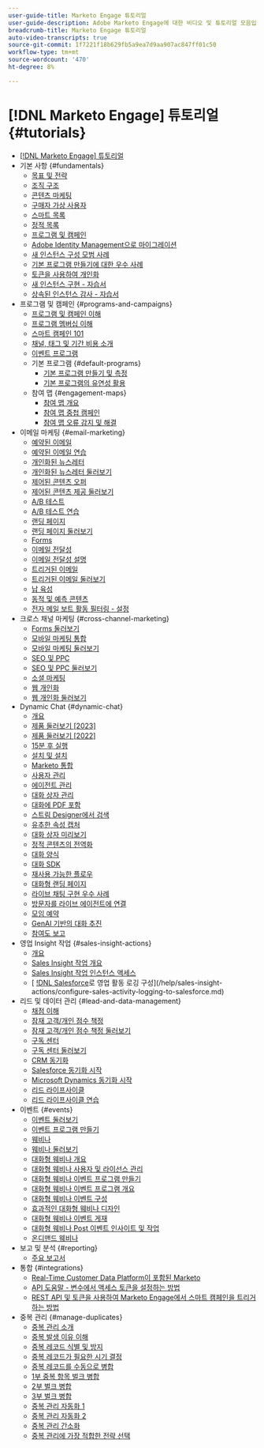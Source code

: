 ```yaml
---
user-guide-title: Marketo Engage 튜토리얼
user-guide-description: Adobe Marketo Engage에 대한 비디오 및 튜토리얼 모음입니다.
breadcrumb-title: Marketo Engage 튜토리얼
auto-video-transcripts: true
source-git-commit: 1f7221f18b629fb5a9ea7d9aa907ac847ff01c50
workflow-type: tm+mt
source-wordcount: '470'
ht-degree: 8%

---
```



# [!DNL Marketo Engage] 튜토리얼 {#tutorials}

+ [[!DNL Marketo Engage] 튜토리얼](/help/_marketo-main/overview.md)
+ 기본 사항 {#fundamentals}
   + [목표 및 전략](/help/fundamentals/goals-and-strategy-learn.md)
   + [조직 구조](/help/fundamentals/organizational-structure-learn.md)
   + [콘텐츠 마케팅](/help/fundamentals/content-marketing-learn.md)
   + [구매자 가상 사용자](/help/fundamentals/buyer-personas-learn.md)
   + [스마트 목록](/help/fundamentals/smart-lists.md)
   + [정적 목록](/help/fundamentals/static-lists.md)
   + [프로그램 및 캠페인](/help/fundamentals/programs-and-campaigns.md)
   + [Adobe Identity Management으로 마이그레이션](/help/fundamentals/migrating-to-adobe-identity-management.md)
   + [새 인스턴스 구성 모범 사례](/help/fundamentals/best-practices-to-organize-a-new-instance.md)
   + [기본 프로그램 만들기에 대한 우수 사례](/help/fundamentals/best-practices-for-creating-foundational-programs.md)
   + [토큰을 사용하여 개인화](/help/personalization/personalize-with-tokens.md)
   + [새 인스턴스 구현 - 자습서](https://experienceleague.adobe.com/en/docs/experiences-by-you/implementing-new-instance/overview)
   + [상속된 인스턴스 감사 - 자습서](https://experienceleague.adobe.com/docs/marketo-learn/auditing-an-inherited-instance/overview.html?lang=ko)
+ 프로그램 및 캠페인 {#programs-and-campaigns}
   + [프로그램 및 캠페인 이해](/help/programs/understanding-programs-and-campaigns.md)
   + [프로그램 멤버십 이해](/help/programs/understanding-program-membership.md)
   + [스마트 캠페인 101](/help/campaigns/smart-campaigns-101.md)
   + [채널, 태그 및 기간 비용 소개](/help/campaigns/channels-tags-period-costs.md)
   + [이벤트 프로그램](/help/programs/event-programs.md)
   + 기본 프로그램 {#default-programs}
      + [기본 프로그램 만들기 및 측정](/help/programs/create-and-measure-default-programs.md)
      + [기본 프로그램의 유연성 활용](/help/programs/leverage-the-flexibility-of-default-programs.md)
   + 참여 맵 {#engagement-maps}
      + [참여 맵 개요](/help/engagement-maps/engagement-map-overview.md)
      + [참여 맵 중첩 캠페인](/help/engagement-maps/engagement-map-nested-campaign.md)
      + [참여 맵 오류 감지 및 해결](/help/engagement-maps/engagement-map-error-detection-and-resolution.md)
+ 이메일 마케팅 {#email-marketing}
   + [예약된 이메일](/help/email-marketing/scheduled-email-learn.md)
   + [예약된 이메일 연습](/help/email-marketing/scheduled-email-watch.md)
   + [개인화된 뉴스레터](/help/email-marketing/personalized-newsletter-learn.md)
   + [개인화된 뉴스레터 둘러보기](/help/email-marketing/personalized-newsletter-watch.md)
   + [제어된 콘텐츠 오퍼](/help/email-marketing/gated-content-offer-learn.md)
   + [제어된 콘텐츠 제공 둘러보기](/help/email-marketing/gated-content-offer-watch.md)
   + [A/B 테스트](/help/email-marketing/ab-testing-learn.md)
   + [A/B 테스트 연습](/help/email-marketing/ab-testing-watch.md)
   + [랜딩 페이지](/help/email-marketing/landing-pages-learn.md)
   + [랜딩 페이지 둘러보기](/help/email-marketing/landing-pages-watch.md)
   + [Forms](/help/email-marketing/forms-learn.md)
   + [이메일 전달성](/help/email-marketing/email-deliverability-learn.md)
   + [이메일 전달성 설명](/help/email-marketing/email-deliverability-watch.md)
   + [트리거된 이메일](/help/email-marketing/triggered-email-learn.md)
   + [트리거된 이메일 둘러보기](/help/email-marketing/triggered-email-watch.md)
   + [납 육성](/help/email-marketing/lead-nuturing-learn.md)
   + [동적 및 예측 콘텐츠](/help/email-marketing/dynamic-and-predictive-content-learn.md)
   + [전자 메일 보트 활동 필터링 - 설정](/help/filtering-email-bot-activities/setup.md)
+ 크로스 채널 마케팅 {#cross-channel-marketing}
   + [Forms 둘러보기](/help/email-marketing/forms-watch.md)
   + [모바일 마케팅 통합](/help/cross-channel-marketing/mobile-marketing-learn.md)
   + [모바일 마케팅 둘러보기](/help/cross-channel-marketing/mobile-marketing-watch.md)
   + [SEO 및 PPC](/help/cross-channel-marketing/seo-and-ppc-learn.md)
   + [SEO 및 PPC 둘러보기](/help/cross-channel-marketing/seo-and-ppc-watch.md)
   + [소셜 마케팅](/help/cross-channel-marketing/social-marketing-learn.md)
   + [웹 개인화](/help/cross-channel-marketing/web-personalization-learn.md)
   + [웹 개인화 둘러보기](/help/cross-channel-marketing/web-personalization-watch.md)
+ Dynamic Chat {#dynamic-chat}
   + [개요](/help/dynamic-chat/dynamic-chat-overview.md)
   + [제품 둘러보기 [2023]](/help/dynamic-chat/product-tour.md)
   + [제품 둘러보기 [2022]](/help/dynamic-chat/product-tour-2022.md)
   + [15분 후 실행](/help/dynamic-chat/go-live-in-15-minutes.md)
   + [설치 및 설치](/help/dynamic-chat/setup.md)
   + [Marketo 통합](/help/dynamic-chat/marketo-integration.md)
   + [사용자 관리](/help/dynamic-chat/user-management.md)
   + [에이전트 관리](/help/dynamic-chat/agent-management.md)
   + [대화 상자 관리](/help/dynamic-chat/dialogue-management.md)
   + [대화에 PDF 포함](/help/dynamic-chat/document-cloud-integration.md)
   + [스트림 Designer에서 검색](/help/dynamic-chat/search-in-stream-designer.md)
   + [유추한 속성 캡처](/help/dynamic-chat/capture-inferred-attributes.md)
   + [대화 상자 미리보기](/help/dynamic-chat/dialogue-preview.md)
   + [정적 콘텐츠의 전역화](/help/dynamic-chat/globalization-of-static-content.md)
   + [대화 양식](/help/dynamic-chat/conversational-forms.md)
   + [대화 SDK](/help/dynamic-chat/conversations-sdk.md)
   + [재사용 가능한 플로우](/help/dynamic-chat/reusable-flows.md)
   + [대화형 랜딩 페이지](/help/dynamic-chat/conversational-landing-pages.md)
   + [라이브 채팅 구현 우수 사례](/help/dynamic-chat/live-chat-best-practices.md)
   + [방문자를 라이브 에이전트에 연결](/help/dynamic-chat/connect-visitors-to-live-agents.md)
   + [모임 예약](/help/dynamic-chat/meeting-booking.md)
   + [GenAI 기반의 대화 추진](/help/dynamic-chat/gen-ai-features.md)
   + [참여도 보고](/help/dynamic-chat/engagement-report.md)
+ 영업 Insight 작업 {#sales-insight-actions}
   + [개요](/help/sales-insight-actions/overview.md)
   + [Sales Insight 작업 개요](/help/sales-insight-actions/sales-insight-actions-overview.md)
   + [Sales Insight 작업 인스턴스 액세스](/help/sales-insight-actions/accessing-your-sales-insight-actions-instance.md)
   + [ [!DNL Salesforce](으)로 영업 활동 로깅 구성](/help/sales-insight-actions/configure-sales-activity-logging-to-salesforce.md)
+ 리드 및 데이터 관리 {#lead-and-data-management}
   + [채점 이해](/help/lead-and-data-management/understanding-scoring.md)
   + [잠재 고객/개인 점수 책정](/help/lead-and-data-management/lead-scoring-learn.md)
   + [잠재 고객/개인 점수 책정 둘러보기](/help/lead-and-data-management/lead-scoring-watch.md)
   + [구독 센터](/help/lead-and-data-management/subscription-center-learn.md)
   + [구독 센터 둘러보기](/help/lead-and-data-management/subscription-center-watch.md)
   + [CRM 동기화](/help/lead-and-data-management/crm-sync-learn.md)
   + [Salesforce 동기화 시작](/help/integrations/salesforce-sync-setup.md)
   + [Microsoft Dynamics 동기화 시작](/help/integrations/microsoft-dynamics-sync-setup.md)
   + [리드 라이프사이클](/help/lead-and-data-management/lead-lifecycle-learn.md)
   + [리드 라이프사이클 연습](/help/lead-and-data-management/lead-lifecycle-watch.md)
+ 이벤트 {#events}
   + [이벤트 둘러보기](/help/events/events-watch.md)
   + [이벤트 프로그램 만들기](/help/events/events-learn.md)
   + [웨비나](/help/events/webinar-learn.md)
   + [웨비나 둘러보기](/help/events/webinar-watch.md)
   + [대화형 웨비나 개요](/help/events/interactive-webinars-overview.md)
   + [대화형 웨비나 사용자 및 라이선스 관리](/help/events/interactive-webinars-user-and-license-management.md)
   + [대화형 웨비나 이벤트 프로그램 만들기](/help/events/interactive-webinars-event-program-creation.md)
   + [대화형 웨비나 이벤트 프로그램 개요](/help/events/interactive-webinars-event-program-overview.md)
   + [대화형 웨비나 이벤트 구성](/help/events/interactive-webinars-event-configuration.md)
   + [효과적인 대화형 웨비나 디자인](/help/events/design-an-effective-interactive-webinar.md)
   + [대화형 웨비나 이벤트 게재](/help/events/interactive-webinars-event-delivery.md)
   + [대화형 웨비나 Post 이벤트 인사이트 및 작업](/help/events/interactive-webinars-post-event-insights-and-actions.md)
   + [온디맨드 웨비나](/help/events/on-demand-webinars.md)
+ 보고 및 분석 {#reporting}
   + [주요 보고서](/help/reporting/key-reports.md)
+ 통합 {#integrations}
   + [Real-Time Customer Data Platform이 포함된 Marketo](https://experienceleague.adobe.com/docs/platform-learn/tutorials/sources/ingest-data-from-marketo.html)
   + [API 도움말 - 변수에서 액세스 토큰을 설정하는 방법](/help/integrations/api-set-access-token-variable.md)
   + [REST API 및 토큰을 사용하여 Marketo Engage에서 스마트 캠페인을 트리거하는 방법](/help/integrations/trigger-smart-campaign-rest-api.md)
+ 중복 관리 {#manage-duplicates}
   + [중복 관리 소개](/help/managing-duplicates/introduction-managing-duplicates.md)
   + [중복 발생 이유 이해](/help/managing-duplicates/why-duplicates-occur.md)
   + [중복 레코드 식별 및 방지](/help/managing-duplicates/identify-prevent-duplicates.md)
   + [중복 레코드가 필요한 시기 결정](/help/managing-duplicates/determine-necessary-duplicates.md)
   + [중복 레코드를 수동으로 병합](/help/managing-duplicates/merge-manually.md)
   + [1부 중복 항목 벌크 병합](/help/managing-duplicates/bulk-merge-part-1.md)
   + [2부 벌크 병합](/help/managing-duplicates/bulk-merge-part-2.md)
   + [3부 벌크 병합](/help/managing-duplicates/bulk-merge-part-3.md)
   + [중복 관리 자동화 1](/help/managing-duplicates/automate-integration-part-1.md)
   + [중복 관리 자동화 2](/help/managing-duplicates/automate-integration-part-2.md)
   + [중복 관리 간소화](/help/managing-duplicates/simplify-acs.md)
   + [중복 관리에 가장 적합한 전략 선택](/help/managing-duplicates/duplicate-strategy.md)
